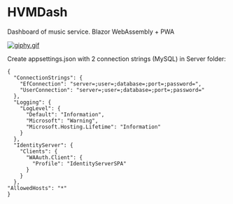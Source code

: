 # HVMDash
Dashboard of music service. Blazor WebAssembly + PWA

[![giphy.gif](https://media.giphy.com/media/SsXuhZs8iJlAwaoMcC/giphy.gif)](https://media.giphy.com/media/SsXuhZs8iJlAwaoMcC/giphy.gif)

Create appsettings.json with 2 connection strings (MySQL) in Server folder:
```
{
  "ConnectionStrings": {
    "EfConnection": "server=;user=;database=;port=;password=",
    "UserConnection": "server=;user=;database=;port=;password="
  },
  "Logging": {
    "LogLevel": {
      "Default": "Information",
      "Microsoft": "Warning",
      "Microsoft.Hosting.Lifetime": "Information"
    }
  },
  "IdentityServer": {
    "Clients": {
      "WAAuth.Client": {
        "Profile": "IdentityServerSPA"
      }
    }
  },
"AllowedHosts": "*"
}

```
